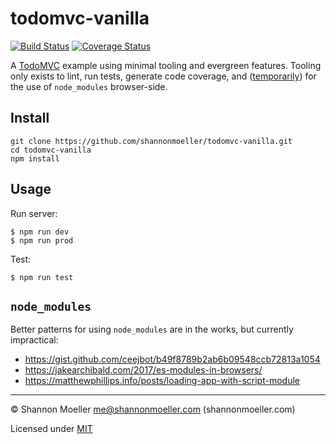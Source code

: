 # todomvc-vanilla

[![Build Status][travis-img]][travis-url] [![Coverage Status][coveralls-img]][coveralls-url]

A [TodoMVC](http://todomvc.com) example using minimal tooling and evergreen features. Tooling only exists to lint, run tests, generate code coverage, and ([temporarily](#node_modules)) for the use of `node_modules` browser-side.

## Install

```command
git clone https://github.com/shannonmoeller/todomvc-vanilla.git
cd todomvc-vanilla
npm install
```

## Usage

Run server:

```command
$ npm run dev
$ npm run prod
```

Test:

```command
$ npm run test
```

## `node_modules`

Better patterns for using `node_modules` are in the works, but currently impractical:

- https://gist.github.com/ceejbot/b49f8789b2ab6b09548ccb72813a1054
- https://jakearchibald.com/2017/es-modules-in-browsers/
- https://matthewphillips.info/posts/loading-app-with-script-module

----

© Shannon Moeller <me@shannonmoeller.com> (shannonmoeller.com)

Licensed under [MIT](http://shannonmoeller.com/mit.txt)

[coveralls-img]: http://img.shields.io/coveralls/shannonmoeller/todomvc-vanilla/master.svg?style=flat-square
[coveralls-url]: https://coveralls.io/r/shannonmoeller/todomvc-vanilla
[travis-img]:    http://img.shields.io/travis/shannonmoeller/todomvc-vanilla.svg?style=flat-square
[travis-url]:    https://travis-ci.org/shannonmoeller/todomvc-vanilla
